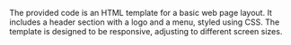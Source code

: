The provided code is an HTML template for a basic web page layout. It includes a header section with a logo and a menu, styled using CSS. The template is designed to be responsive, adjusting to different screen sizes.






